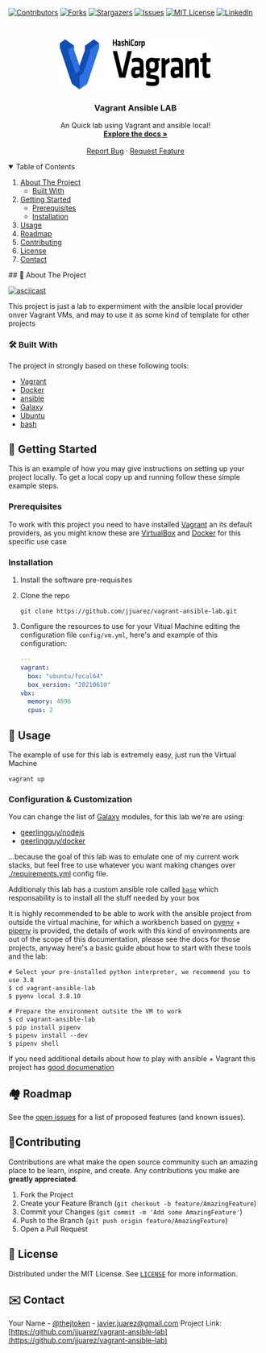 [![Contributors][contributors-shield]][contributors-url]
[![Forks][forks-shield]][forks-url]
[![Stargazers][stars-shield]][stars-url]
[![Issues][issues-shield]][issues-url]
[![MIT License][license-shield]][license-url]
[![LinkedIn][linkedin-shield]][linkedin-url]

<br />

<p align="center">
  <a href="https://github.com/jjuarez/vagrant-ansible-lab">
    <img src="docs/images/vagrant-logo-hashicorp.svg" alt="Vagrant Logo" width="300" height="100">
  </a>

  <h3 align="center">Vagrant Ansible LAB</h3>

  <p align="center">
    An Quick lab using Vagrant and ansible local!
    <br />
    <a href="https://github.com/jjuarez/vagrant-ansible-local/docs"><strong>Explore the docs »</strong></a>
    <br />
    <br />
    <a href="https://github.com/jjuarez/vagrnt-ansible-local/issues">Report Bug</a>
    ·
    <a href="https://github.com/jjuarez/vagrant-ansible-local/issues">Request Feature</a>
  </p>
</p>

<details open="open">
  <summary>Table of Contents</summary>
  <ol>
    <li>
      <a href="#about-the-project">About The Project</a>
      <ul>
        <li><a href="#built-with">Built With</a></li>
      </ul>
    </li>
    <li>
      <a href="#getting-started">Getting Started</a>
      <ul>
        <li><a href="#prerequisites">Prerequisites</a></li>
        <li><a href="#installation">Installation</a></li>
      </ul>
    </li>
    <li><a href="#usage">Usage</a></li>
    <li><a href="#roadmap">Roadmap</a></li>
    <li><a href="#contributing">Contributing</a></li>
    <li><a href="#license">License</a></li>
    <li><a href="#contact">Contact</a></li>
  </ol>
</details>
## 📘 About The Project

[![asciicast](https://asciinema.org/a/422439.png)](https://asciinema.org/a/422439)

This project is just a lab to expermiment with the ansible local provider onver Vagrant VMs, and may to use it as some kind of template for other projects


### 🛠 Built With

The project in strongly based on these following tools:

  * [Vagrant](https://www.vagrantup.com)
  * [Docker](https://www.docker.com)
  * [ansible](https://www.ansible.com/)
  * [Galaxy](https://galaxy.ansible.com/)
  * [Ubuntu](https://ubuntu.com/)
  * [bash](https://www.gnu.org/software/bash/)


## 🛫 Getting Started

This is an example of how you may give instructions on setting up your project locally.
To get a local copy up and running follow these simple example steps.


### Prerequisites

To work with this project you need to have installed [Vagrant](https://vagrantup.com) an its default providers, as you might know these are [VirtualBox](https://www.virtualbox.org/) and [Docker](https://docker.com/) for this specific use case


### Installation

  1. Install the software pre-requisites
  2. Clone the repo
     ```shell
     git clone https://github.com/jjuarez/vagrant-ansible-lab.git
     ```
  3. Configure the resources to use for your Vitual Machine editing the configuration file `config/vm.yml`, here's and example of
     this configuration:

     ```yaml
     ---
     vagrant:
       box: "ubuntu/focal64"
       box_version: "20210610"
     vbx:
       memory: 4096
       cpus: 2
     ```

## 🔌 Usage

The example of use for this lab is extremely easy, just run the Virtual Machine
  ```shell
  vagrant up
  ```
### Configuration & Customization

You can change the list of [Galaxy](https://galaxy.ansible.com) modules, for this lab we're are using:

  * [geerlingguy/nodejs](https://galaxy.ansible.com/geerlingguy/nodejs)
  * [geerlingguy/docker](https://galaxy.ansible.com/geerlingguy/docker)

...because the goal of this lab was to emulate one of my current work stacks, but feel free to use whatever you want making changes over [./requirements.yml](./requirements.yml) config file.

Additionaly this lab has a custom ansible role called [`base`](./roles/base) which responsability is to install all the stuff
needed by your box

It is highly recommended to be able to work with the ansible project from outside the virtual machine, for which a workbench based on [pyenv](https://github.com/pyenv/pyenv) + [pipenv](https://pipenv.pypa.io/en/latest/) is provided, the details of work with this kind of environments are out of the scope of this documentation, please see the docs for those projects, anyway here's a basic guide about how to start with these tools and the lab:
  ```shell
  # Select your pre-installed python interpreter, we recommend you to use 3.8
  $ cd vagrant-ansible-lab
  $ pyenv local 3.8.10
  ```

  ```shell
  # Prepare the environment outsite the VM to work
  $ cd vagrant-ansible-lab
  $ pip install pipenv
  $ pipenv install --dev
  $ pipenv shell
  ```

If you need additional details about how to play with ansible + Vagrant this project has [good documenation](https://www.vagrantup.com/docs/provisioning/ansible_intro)

## 🏘 Roadmap

See the [open issues](https://github.com/jjuarez/vagrant-ansible-lab/issues) for a list of proposed features (and known issues).


## 🥼Contributing

Contributions are what make the open source community such an amazing place to be learn, inspire, and create. Any contributions you make are **greatly appreciated**.

  1. Fork the Project
  2. Create your Feature Branch (`git checkout -b feature/AmazingFeature`)
  3. Commit your Changes (`git commit -m 'Add some AmazingFeature'`)
  4. Push to the Branch (`git push origin feature/AmazingFeature`)
  5. Open a Pull Request


## 🔖 License

Distributed under the MIT License. See [`LICENSE`](./LICENSE.txt) for more information.


## ✉️ Contact

Your Name - [@thejtoken](https://twitter.com/thejtoken) - javier.juarez@gmail.com
Project Link: [https://github.com/jjuarez/vagrant-ansible-lab](https://github.com/jjuarez/vagrant-ansible-lab)


[contributors-shield]: https://img.shields.io/github/contributors/jjuarez/vagrant-ansible-lab.svg?style=for-the-badge
[contributors-url]: https://github.com/jjuarez/vagrant-ansible-lab/graphs/contributors
[forks-shield]: https://img.shields.io/github/forks/jjuarez/vagrant-ansible-lab.svg?style=for-the-badge
[forks-url]: https://github.com/jjuarez/vagrant-ansible-lab/network/members
[stars-shield]: https://img.shields.io/github/stars/jjuarez/vagrant-ansible-lab.svg?style=for-the-badge
[stars-url]: https://github.com/jjuarez/vagrant-ansible-lab/stargazers
[issues-shield]: https://img.shields.io/github/issues/jjuarez/vagrant-ansible-lab.svg?style=for-the-badge
[issues-url]: https://github.com/jjuarez/vagrant-ansible-lab/issues
[license-shield]: https://img.shields.io/github/license/jjuarez/vagrant-ansible.lab.svg?style=for-the-badge
[license-url]: https://github.com/jjuarez/vagrant-ansible-lab/blob/master/LICENSE.txt
[linkedin-shield]: https://img.shields.io/badge/-LinkedIn-black.svg?style=for-the-badge&logo=linkedin&colorB=555
[linkedin-url]: https://www.linkedin.com/in/javierjuarez/
[product-screenshot]: docs/images/screenshot.png

